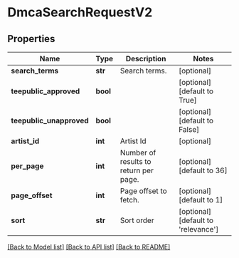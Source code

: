# DmcaSearchRequestV2

## Properties
Name | Type | Description | Notes
------------ | ------------- | ------------- | -------------
**search_terms** | **str** | Search terms. | [optional] 
**teepublic_approved** | **bool** |  | [optional] [default to True]
**teepublic_unapproved** | **bool** |  | [optional] [default to False]
**artist_id** | **int** | Artist Id | [optional] 
**per_page** | **int** | Number of results to return per page. | [optional] [default to 36]
**page_offset** | **int** | Page offset to fetch. | [optional] [default to 1]
**sort** | **str** | Sort order | [optional] [default to 'relevance']

[[Back to Model list]](../README.md#documentation-for-models) [[Back to API list]](../README.md#documentation-for-api-endpoints) [[Back to README]](../README.md)


